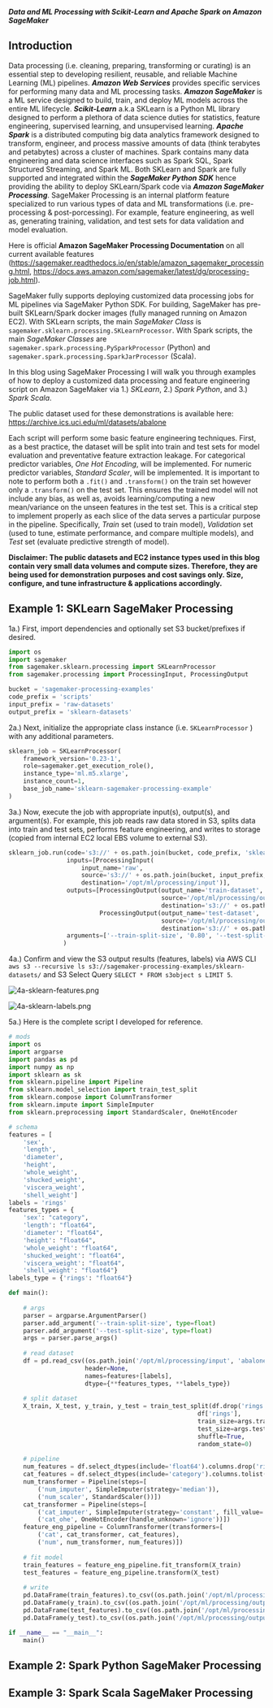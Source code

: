 ***Data and ML Processing with Scikit-Learn and Apache Spark on Amazon SageMaker***

## Introduction

Data processing (i.e. cleaning, preparing, transforming or curating) is an essential step to developing resilient, reusable, and reliable Machine Learning (ML) pipelines.  ***Amazon Web Services*** provides specific services for performing many data and ML processing tasks.  ***Amazon SageMaker*** is a ML service designed to build, train, and deploy ML models across the entire ML lifecycle. ***Scikit-Learn***  a.k.a SKLearn is a Python ML library designed to perform a plethora of data science duties for statistics, feature engineering, supervised learning, and unsupervised learning. ***Apache Spark*** is a distributed computing big data analytics framework designed to transform, engineer, and process massive amounts of data (think terabytes and petabytes) across a cluster of machines.  Spark contains many data engineering and data science interfaces such as Spark SQL, Spark Structured Streaming, and Spark ML.  Both SKLearn and Spark are fully supported and integrated within the ***SageMaker Python SDK*** hence providing the ability to deploy SKLearn/Spark code via ***Amazon SageMaker Processing***.  SageMaker Processing is an internal platform feature specialized to run various types of data and ML transformations (i.e. pre-processing & post-porcessing).  For example, feature engineering, as well as, generating training, validation, and test sets for data validation and model evaluation. 

Here is official **Amazon SageMaker Processing Documentation** on all current available features (https://sagemaker.readthedocs.io/en/stable/amazon_sagemaker_processing.html, https://docs.aws.amazon.com/sagemaker/latest/dg/processing-job.html).

SageMaker fully supports deploying customized data processing jobs for ML pipelines via SageMaker Python SDK.  For building, SageMaker has pre-built SKLearn/Spark docker images (fully managed running on Amazon EC2).  With SKLearn scripts, the main *SageMaker Class* is ```sagemaker.sklearn.processing.SKLearnProcessor```.  With Spark scripts, the main *SageMaker Classes* are ```sagemaker.spark.processing.PySparkProcessor``` (Python) and ```sagemaker.spark.processing.SparkJarProcessor``` (Scala).

In this blog using SageMaker Processing I will walk you through examples of how to deploy a customized data processing and feature engineering script on Amazon SageMaker via 1.) *SKLearn*, 2.) *Spark Python*, and 3.) *Spark Scala*.

The public dataset used for these demonstrations is available here: https://archive.ics.uci.edu/ml/datasets/abalone

Each script will perform some basic feature engineering techniques.  First, as a best practice, the dataset will be split into train and test sets for model evaluation and preventative feature extraction leakage.  For categorical predictor variables, *One Hot Encoding*, will be implemented.  For numeric predictor variables, *Standard Scaler*, will be implemented.  It is important to note to perform both a ```.fit()``` and ```.transform()``` on the train set however only a ```.transform()``` on the test set.  This ensures the trained model will not include any bias, as well as, avoids learning/computing a new mean/variance on the unseen features in the test set.  This is a critical step to implement properly as each slice of the data serves a particular purpose in the pipeline.  Specifically, *Train* set (used to train model), *Validation* set (used to tune, estimate performance, and compare multiple models), and *Test* set (evaluate predictive strength of model).

**Disclaimer: The public datasets and EC2 instance types used in this blog contain very small data volumes and compute sizes.  Therefore, they are being used for demonstration purposes and cost savings only.  Size, configure, and tune infrastructure & applications accordingly.**

## Example 1: SKLearn SageMaker Processing

1a.) First, import dependencies and optionally set S3 bucket/prefixes if desired.

```python
import os
import sagemaker
from sagemaker.sklearn.processing import SKLearnProcessor
from sagemaker.processing import ProcessingInput, ProcessingOutput

bucket = 'sagemaker-processing-examples'
code_prefix = 'scripts'
input_prefix = 'raw-datasets'
output_prefix = 'sklearn-datasets'
```

2a.) Next, initialize the appropriate class instance (i.e. ```SKLearnProcessor``` ) with any additional parameters.

```python
sklearn_job = SKLearnProcessor(
    framework_version='0.23-1',
    role=sagemaker.get_execution_role(),
    instance_type='ml.m5.xlarge',
    instance_count=1,
    base_job_name='sklearn-sagemaker-processing-example'
)
```

3a.) Now, execute the job with appropriate input(s), output(s), and argument(s).  For example, this job reads raw data stored in S3, splits data into train and test sets, performs feature engineering, and writes to storage (copied from internal EC2 local EBS volume to external S3).

```python
sklearn_job.run(code='s3://' + os.path.join(bucket, code_prefix, 'sklearn-processing.py'),
                inputs=[ProcessingInput(
                    input_name='raw',
                    source='s3://' + os.path.join(bucket, input_prefix, 'abalone.csv'),
                    destination='/opt/ml/processing/input')],
                outputs=[ProcessingOutput(output_name='train-dataset',
                                          source='/opt/ml/processing/output/train',
                                          destination='s3://' + os.path.join(bucket, output_prefix, 'train')),
                         ProcessingOutput(output_name='test-dataset',
                                          source='/opt/ml/processing/output/test',
                                          destination='s3://' + os.path.join(bucket, output_prefix, 'test'))],
                arguments=['--train-split-size', '0.80', '--test-split-size', '0.20']
               )
```

4a.) Confirm and view the S3 output results (features, labels) via AWS CLI ```aws s3 --recursive ls s3://sagemaker-processing-examples/sklearn-datasets/``` and S3 Select Query ```SELECT * FROM s3object s LIMIT 5```.

![4a-sklearn-features.png](../master/images/4a-sklearn-features.png)

![4a-sklearn-labels.png](../master/images/4a-sklearn-labels.png)

5a.)  Here is the complete script I developed for reference.

```python
# mods
import os
import argparse
import pandas as pd
import numpy as np
import sklearn as sk
from sklearn.pipeline import Pipeline
from sklearn.model_selection import train_test_split
from sklearn.compose import ColumnTransformer
from sklearn.impute import SimpleImputer
from sklearn.preprocessing import StandardScaler, OneHotEncoder

# schema
features = [
    'sex',
    'length',
    'diameter',
    'height',
    'whole_weight',
    'shucked_weight',
    'viscera_weight',
    'shell_weight']
labels = 'rings'
features_types = {
    'sex': "category",
    'length': "float64",
    'diameter': "float64",
    'height': "float64",
    'whole_weight': "float64",
    'shucked_weight': "float64",
    'viscera_weight': "float64",
    'shell_weight': "float64"}
labels_type = {'rings': "float64"}

def main():
    
    # args
    parser = argparse.ArgumentParser()
    parser.add_argument('--train-split-size', type=float)
    parser.add_argument('--test-split-size', type=float)
    args = parser.parse_args()
    
    # read dataset
    df = pd.read_csv((os.path.join('/opt/ml/processing/input', 'abalone.csv')),
                     header=None,
                     names=features+[labels],
                     dtype={**features_types, **labels_type})
    
    # split dataset
    X_train, X_test, y_train, y_test = train_test_split(df.drop('rings', axis=1),
                                                    df['rings'],
                                                    train_size=args.train_split_size,
                                                    test_size=args.test_split_size,
                                                    shuffle=True,
                                                    random_state=0)
    
    # pipeline
    num_features = df.select_dtypes(include='float64').columns.drop('rings').tolist()
    cat_features = df.select_dtypes(include='category').columns.tolist()
    num_transformer = Pipeline(steps=[
        ('num_imputer', SimpleImputer(strategy='median')),
        ('num_scaler', StandardScaler())])
    cat_transformer = Pipeline(steps=[
        ('cat_imputer', SimpleImputer(strategy='constant', fill_value='missing')),
        ('cat_ohe', OneHotEncoder(handle_unknown='ignore'))])
    feature_eng_pipeline = ColumnTransformer(transformers=[
        ('cat', cat_transformer, cat_features),
        ('num', num_transformer, num_features)])
    
    # fit model
    train_features = feature_eng_pipeline.fit_transform(X_train)
    test_features = feature_eng_pipeline.transform(X_test)
    
    # write
    pd.DataFrame(train_features).to_csv((os.path.join('/opt/ml/processing/output/train', 'train_features.csv')), header=False, index=False)
    pd.DataFrame(y_train).to_csv((os.path.join('/opt/ml/processing/output/train', 'train_labels.csv')), header=False, index=False)
    pd.DataFrame(test_features).to_csv((os.path.join('/opt/ml/processing/output/test', 'test_features.csv')), header=False, index=False)
    pd.DataFrame(y_test).to_csv((os.path.join('/opt/ml/processing/output/test', 'test_labels.csv')), header=False, index=False)

if __name__ == "__main__":
    main()
```

## Example 2: Spark Python SageMaker Processing

## Example 3: Spark Scala SageMaker Processing
